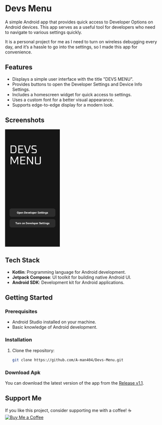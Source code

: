 <h1>Devs Menu</h1>

A simple Android app that provides quick access to Developer Options on Android devices. This app serves as a useful tool for developers who need to navigate to various settings quickly.

It is a personal project for me as I need to turn on wireless debugging every day, and it’s a hassle to go into the settings, so I made this app for convenience.

## Features

- Displays a simple user interface with the title "DEVS MENU".
- Provides buttons to open the Developer Settings and Device Info Settings.
- Includes a homescreen widget for quick access to settings.
- Uses a custom font for a better visual appearance.
- Supports edge-to-edge display for a modern look.

## Screenshots

<img src="./assets/developer.jpeg" alt="Devs Menu Preview" width="180"/>

## Tech Stack

- **Kotlin**: Programming language for Android development.
- **Jetpack Compose**: UI toolkit for building native Android UI.
- **Android SDK**: Development kit for Android applications.

## Getting Started

### Prerequisites

- Android Studio installed on your machine.
- Basic knowledge of Android development.

### Installation

1. Clone the repository:

   ```bash
   git clone https://github.com/A-man404/Devs-Menu.git


### Download Apk

You can download the latest version of the app from the [Release v1.1](https://github.com/A-man404/Devs-Menu/releases/tag/v1.1).


## Support Me

If you like this project, consider supporting me with a coffee! ☕️  
[![Buy Me a Coffee](https://www.buymeacoffee.com/assets/img/custom_images/black_img.svg)](https://buymeacoffee.com/aman010)
